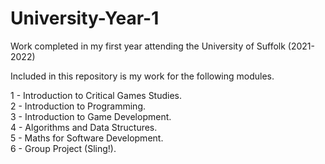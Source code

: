 # University-Year-1
Work completed in my first year attending the University of Suffolk (2021-2022)

Included in this repository is my work for the following modules.

1 - Introduction to Critical Games Studies.  
2 - Introduction to Programming.  
3 - Introduction to Game Development.  
4 - Algorithms and Data Structures.  
5 - Maths for Software Development.  
6 - Group Project (Sling!).  
